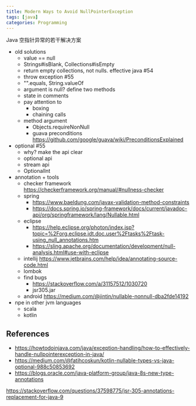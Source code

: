 ```yaml
---
title: Modern Ways to Avoid NullPointerException
tags: [java]
categories: Programming
---
```


Java 空指针异常的若干解决方案

* old solutions
    * value == null
    * Strings#isBlank, Collections#isEmpty
    * return empty collections, not nulls. effective java #54
    * throw exception #55
    * "".equals, String.valueOf
    * argument is null? define two methods
    * state in comments
    * pay attention to
        * boxing
        * chaining calls
    * method argument
        * Objects.requireNonNull
        * guava preconditions https://github.com/google/guava/wiki/PreconditionsExplained
* optional #55
    * why? make the api clear
    * optional api
    * stream api
    * OptionalInt
* annotation + tools
    * checker framework https://checkerframework.org/manual/#nullness-checker
    * spring
        * https://www.baeldung.com/javax-validation-method-constraints
        * https://docs.spring.io/spring-framework/docs/current/javadoc-api/org/springframework/lang/Nullable.html
    * eclipse
        * https://help.eclipse.org/photon/index.jsp?topic=%2Forg.eclipse.jdt.doc.user%2Ftasks%2Ftask-using_null_annotations.htm
        * https://sling.apache.org/documentation/development/null-analysis.html#use-with-eclipse
    * intellij https://www.jetbrains.com/help/idea/annotating-source-code.html
    * lombok
    * find bugs
        * https://stackoverflow.com/a/31157512/1030720
        * jsr305.jar
    * android https://medium.com/@jintin/nullable-nonnull-dba2fde14192
* npe in other jvm languages
    * scala
    * kotlin

<!-- more -->


## References

* https://howtodoinjava.com/java/exception-handling/how-to-effectively-handle-nullpointerexception-in-java/
* https://medium.com/@fatihcoskun/kotlin-nullable-types-vs-java-optional-988c50853692
* https://blogs.oracle.com/java-platform-group/java-8s-new-type-annotations

https://stackoverflow.com/questions/37598775/jsr-305-annotations-replacement-for-java-9
